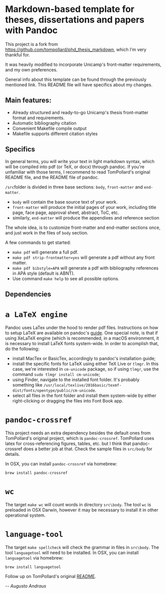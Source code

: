 # Markdown-based template for theses, dissertations and papers with Pandoc

This project is a fork from https://github.com/tompollard/phd_thesis_markdown, which I'm very thankful for.

It was heavily modified to incorporate Unicamp's front-matter requirements, and my own preferences.

General info about this template can be found through the previously mentioned link. This README file will have specifics about my changes.

## Main features:

- Already structured and ready-to-go Unicamp's thesis front-matter format and requirements.
- Automatic bibliography citation
- Convenient Makefile compile output
- Makefile supports different citation styles

## Specifics

In general terms, you will write your text in light markdown syntax, which will be compiled into pdf (or TeX, or docx) through pandoc. If you're unfamiliar with those terms, I recommend to read TomPollard's original README file, and the README file of pandoc.

`/src`folder is divided in three base sections: `body`, `front-matter` and `end-matter`.

- `body` will contain the base source text of your work.
- `front-matter` will produce the initial pages of your work, including title page, face page, approval sheet, abstract, ToC, etc.
- similarly, `end-matter` will produce the appendixes and reference section

The whole idea, is to customize front-matter and end-matter sections once, and just work in the files of `body` section.

A few commands to get started:

- `make pdf` will generate a full pdf.
- `make pdf strip-frontmatter=yes` will generate a pdf without any front matter.
- `make pdf bibstyle=APA` will generate a pdf with bibliography references in APA style (default is ABNT).
- Use command `make help` to see all possible options.

## Dependencies

# `a LaTeX engine`
Pandoc uses LaTex under the hood to render pdf files. Instructions on how to setup LaTeX are available on pandoc's [guide](http://pandoc.org/installing.html). One special note, is that if using XeLaTeX engine (which is recommended, in a macOS environment, it is necessary to install LaTeX fonts system-wide. In order to acomplish that, do the following:

- install MacTex or BasicTex, accordingly to pandoc's installation guide;
- install the specific fonts for LaTeX using either TeX Live or `tlmgr`. In this case, we're interested in `cm-unicode` package, so if using `tlmgr`, use the command `sudo tlmgr install cm-unicode`;
- using Finder, navigate to the installed font folder. It's probably something like `/usr/local/texlive/2016basic/texmf-dist/fonts/opentype/public/cm-unicode`.
- select all files in the font folder and install them system-wide by either right-clicking or dragging the files into Font Book app.

# `pandoc-crossref`
This project needs an extra dependency besides the default ones from TomPollard's original project, which is `pandoc-crossref`. TomPollard uses latex for cross-referencing figures, tables, etc. but I think that pandoc-crossref does a better job at that. Check the sample files in `src/body` for details.

In OSX, you can install `pandoc-crossref` via homebrew:
```
brew install pandoc-crossref
```

# `wc`

The target `make wc` will count words in directory `src\body`. The tool `wc` is preloaded in OSX Darwin, however it may be necessary to install it in other operational system.

# `language-tool`

The target `make spellcheck` will check the grammar in files in `src\body`. The tool `languagetool` will need to be installed. In OSX, you can install `languagetool` via homebrew:
```
brew install languagetool
```

Follow up on TomPollard's original [README](TP-README.md).

-- *Augusto Andraus*
